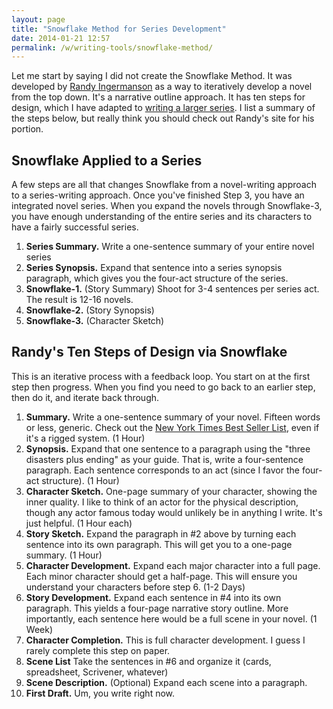 ```yaml
---
layout: page
title: "Snowflake Method for Series Development"
date: 2014-01-21 12:57
permalink: /w/writing-tools/snowflake-method/
---
```


Let me start by saying I did not create the Snowflake Method. It was developed by [Randy Ingermanson](http://www.advancedfictionwriting.com/articles/snowflake-method/) as a way to iteratively develop a novel from the top down. It's a narrative outline approach. It has ten steps for design, which I have adapted to [writing a larger series](/articles/heroes-for-more-than-one-season). I list a summary of the steps below, but really think you should check out Randy's site for his portion.

## Snowflake Applied to a Series

A few steps are all that changes Snowflake from a novel-writing approach to a series-writing approach. Once you've finished Step 3, you have an integrated novel series. When you expand the novels through Snowflake-3, you have enough understanding of the entire series and its characters to have a fairly successful series.

1. **Series Summary.** Write a one-sentence summary of your entire novel series
2. **Series Synopsis.** Expand that sentence into a series synopsis paragraph, which gives you the four-act structure of the series.
3. **Snowflake-1.** (Story Summary) Shoot for 3-4 sentences per series act. The result is 12-16 novels.
4. **Snowflake-2.** (Story Synopsis)
5. **Snowflake-3.** (Character Sketch)

## Randy's Ten Steps of Design via Snowflake

This is an iterative process with a feedback loop. You start on at the first step then progress. When you find you need to go back to an earlier step, then do it, and iterate back through.

1. **Summary.** Write a one-sentence summary of your novel. Fifteen words or less, generic. Check out the [New York Times Best Seller List](http://www.nytimes.com/best-sellers-books/hardcover-fiction/list.html), even if it's a rigged system. (1 Hour)
2. **Synopsis.** Expand that one sentence to a paragraph using the "three disasters plus ending" as your guide. That is, write a four-sentence paragraph. Each sentence corresponds to an act (since I favor the four-act structure). (1 Hour)
3. **Character Sketch.** One-page summary of your character, showing the inner quality. I like to think of an actor for the physical description, though any actor famous today would unlikely be in anything I write. It's just helpful. (1 Hour each)
4. **Story Sketch.** Expand the paragraph in #2 above by turning each sentence into its own paragraph. This will get you to a one-page summary. (1 Hour)
5. **Character Development.** Expand each major character into a full page. Each minor character should get a half-page. This will ensure you understand your characters before step 6. (1-2 Days)
6. **Story Development.** Expand each sentence in #4 into its own paragraph. This yields a four-page narrative story outline. More importantly, each sentence here would be a full scene in your novel. (1 Week)
7. **Character Completion.** This is full character development. I guess I rarely complete this step on paper.
8. **Scene List** Take the sentences in #6 and organize it (cards, spreadsheet, Scrivener, whatever)
9. **Scene Description.** (Optional) Expand each scene into a paragraph.
10. **First Draft.** Um, you write right now.



